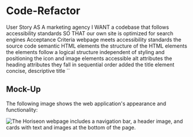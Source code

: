 # Code-Refactor

User Story
AS A marketing agency
I WANT a codebase that follows accessibility standards
SO THAT our own site is optimized for search engines
Acceptance Criteria
webpage meets accessibility standards
the source code
semantic HTML elements
the structure of the HTML elements
the elements follow a logical structure independent of styling and positioning
the icon and image elements
accessible alt attributes
the heading attributes
they fall in sequential order
added the title element
concise, descriptive title
``

## Mock-Up

The following image shows the web application's appearance and functionality:

![The Horiseon webpage includes a navigation bar, a header image, and cards with text and images at the bottom of the page.](./Assets/01-html-css-git-homework-demo.png)